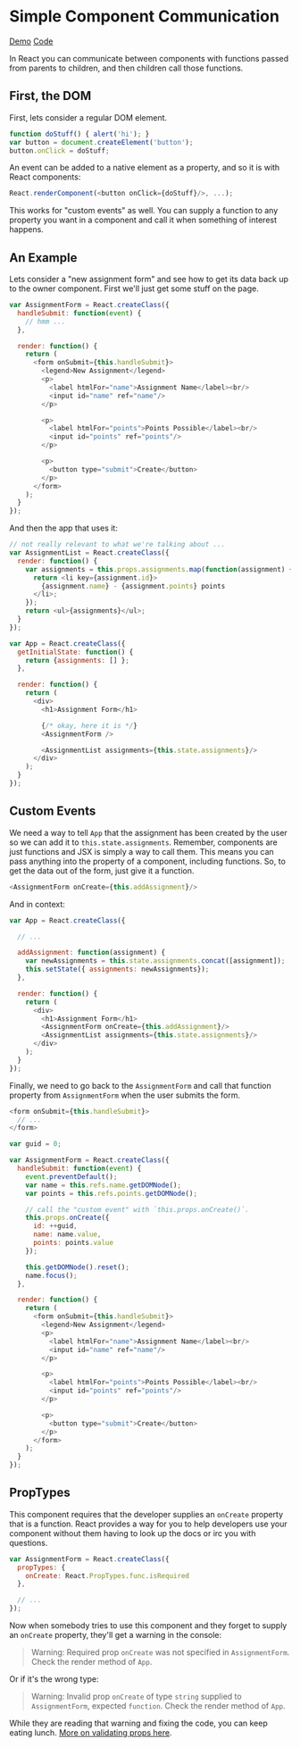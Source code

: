 Simple Component Communication
==============================

[Demo](http://ryanflorence.github.io/react-training/code/AssignmentForm/)
[Code](../code/AssignmentForm/)

In React you can communicate between components with functions passed
from parents to children, and then children call those functions.

First, the DOM
--------------

First, lets consider a regular DOM element.

```js
function doStuff() { alert('hi'); }
var button = document.createElement('button');
button.onClick = doStuff;
```

An event can be added to a native element as a property, and so it is
with React components:

```js
React.renderComponent(<button onClick={doStuff}/>, ...);
```

This works for "custom events" as well. You can supply a function to any
property you want in a component and call it when something of interest
happens.

An Example
----------

Lets consider a "new assignment form" and see how to get its data back
up to the owner component. First we'll just get some stuff on the page.

```js
var AssignmentForm = React.createClass({
  handleSubmit: function(event) {
    // hmm ... 
  },

  render: function() {
    return (
      <form onSubmit={this.handleSubmit}>
        <legend>New Assignment</legend>
        <p>
          <label htmlFor="name">Assignment Name</label><br/>
          <input id="name" ref="name"/>
        </p>

        <p>
          <label htmlFor="points">Points Possible</label><br/>
          <input id="points" ref="points"/>
        </p>

        <p>
          <button type="submit">Create</button>
        </p>
      </form>
    );
  }
});
```

And then the app that uses it:

```js
// not really relevant to what we're talking about ...
var AssignmentList = React.createClass({
  render: function() {
    var assignments = this.props.assignments.map(function(assignment) {
      return <li key={assignment.id}>
        {assignment.name} - {assignment.points} points
      </li>;
    });
    return <ul>{assignments}</ul>;
  }
});

var App = React.createClass({
  getInitialState: function() {
    return {assignments: [] };
  },

  render: function() {
    return (
      <div>
        <h1>Assignment Form</h1>

        {/* okay, here it is */}
        <AssignmentForm />

        <AssignmentList assignments={this.state.assignments}/>
      </div>
    );
  }
});
```

Custom Events
-------------

We need a way to tell `App` that the assignment has been created by the
user so we can add it to `this.state.assignments`. Remember, components
are just functions and JSX is simply a way to call them. This means you
can pass anything into the property of a component, including functions.
So, to get the data out of the form, just give it a function.

```js
<AssignmentForm onCreate={this.addAssignment}/>
```

And in context:

```js
var App = React.createClass({

  // ...

  addAssignment: function(assignment) {
    var newAssignments = this.state.assignments.concat([assignment]);
    this.setState({ assignments: newAssignments});
  },

  render: function() {
    return (
      <div>
        <h1>Assignment Form</h1>
        <AssignmentForm onCreate={this.addAssignment}/>
        <AssignmentList assignments={this.state.assignments}/>
      </div>
    );
  }
});
```

Finally, we need to go back to the `AssignmentForm` and call that
function property from `AssignmentForm` when the user submits the form.

```js
<form onSubmit={this.handleSubmit}>
  // ...
</form>
```

```js
var guid = 0;

var AssignmentForm = React.createClass({
  handleSubmit: function(event) {
    event.preventDefault();
    var name = this.refs.name.getDOMNode();
    var points = this.refs.points.getDOMNode();

    // call the "custom event" with `this.props.onCreate()`.
    this.props.onCreate({
      id: ++guid,
      name: name.value,
      points: points.value
    });

    this.getDOMNode().reset();
    name.focus();
  },

  render: function() {
    return (
      <form onSubmit={this.handleSubmit}>
        <legend>New Assignment</legend>
        <p>
          <label htmlFor="name">Assignment Name</label><br/>
          <input id="name" ref="name"/>
        </p>

        <p>
          <label htmlFor="points">Points Possible</label><br/>
          <input id="points" ref="points"/>
        </p>

        <p>
          <button type="submit">Create</button>
        </p>
      </form>
    );
  }
});
```

PropTypes
---------

This component requires that the developer supplies an `onCreate`
property that is a function. React provides a way for you to help
developers use your component without them having to look up the docs or
irc you with questions.

```js
var AssignmentForm = React.createClass({
  propTypes: {
    onCreate: React.PropTypes.func.isRequired
  },

  // ...
});
```

Now when somebody tries to use this component and they forget to supply
an `onCreate` property, they'll get a warning in the console:

> Warning: Required prop `onCreate` was not specified in
> `AssignmentForm`. Check the render method of `App`.

Or if it's the wrong type:

> Warning: Invalid prop `onCreate` of type `string` supplied to
> `AssignmentForm`, expected `function`. Check the render method of
> `App`.

While they are reading that warning and fixing the code, you can keep
eating lunch. [More on validating props here][props].

  [props]:http://facebook.github.io/react/docs/reusable-components.html#prop-validation
